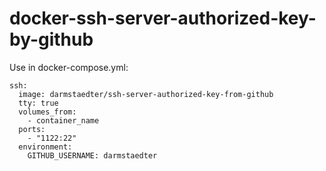 # docker-ssh-server-authorized-key-by-github

Use in docker-compose.yml:

```
ssh:
  image: darmstaedter/ssh-server-authorized-key-from-github
  tty: true
  volumes_from:
    - container_name
  ports:
    - "1122:22"
  environment:
    GITHUB_USERNAME: darmstaedter
```
